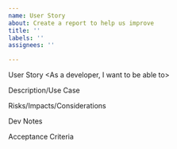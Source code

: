 ```yaml
---
name: User Story
about: Create a report to help us improve
title: ''
labels: ''
assignees: ''

---
```


User Story
<As a developer, I want to be able to>

Description/Use Case
<Enter Information Here>

Risks/Impacts/Considerations
<Enter Information Here>

Dev Notes
<Enter Information Here>


Acceptance Criteria
<Enter Information Here>
